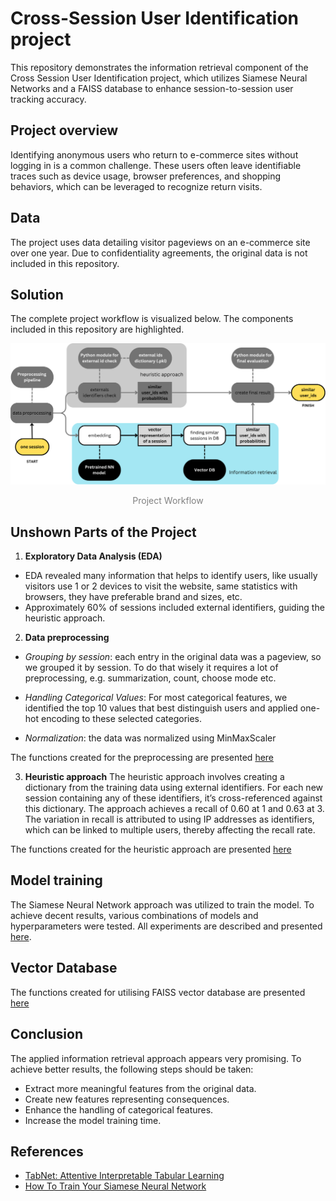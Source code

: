 # Cross-Session User Identification project

This repository demonstrates the information retrieval component of the Cross Session User Identification project, which utilizes Siamese Neural Networks and a FAISS database to enhance session-to-session user tracking accuracy.

## Project overview

Identifying anonymous users who return to e-commerce sites without logging in is a common challenge. These users often leave identifiable traces such as device usage, browser preferences, and shopping behaviors, which can be leveraged to recognize return visits.


## Data

The project uses data detailing visitor pageviews on an e-commerce site over one year. Due to confidentiality agreements, the original data is not included in this repository.

## Solution

The complete project workflow is visualized below. The components included in this repository are highlighted.

<div align="center">
    <img src="docs/images/Process scheme.png" alt="Consistency Measurement Workflow" width="700"/>
    <p style="color: #808080;">Project Workflow</p>
</div>


## Unshown Parts of the Project

1. **Exploratory Data Analysis (EDA)**
- EDA revealed many information that helps to identify users, like usually visitors use 1 or 2 devices to visit the website, same statistics with browsers, they have preferable brand and sizes, etc.
- Approximately 60% of sessions included external identifiers, guiding the heuristic approach. 

2. **Data preprocessing**

 - *Grouping by session*: each entry in the original data was a pageview, so we grouped it by session. To do that wisely it requires a lot of preprocessing, e.g. summarization, count, choose mode etc. 

- *Handling Categorical Values*: For most categorical features, we identified the top 10 values that best distinguish users and applied one-hot encoding to these selected categories.

 - *Normalization*: the data was normalized using MinMaxScaler

The functions created for the preprocessing are presented [here](data_pipeline)


 3. **Heuristic approach**
The heuristic approach involves creating a dictionary from the training data using external identifiers. For each new session containing any of these identifiers, it’s cross-referenced against this dictionary. The approach achieves a recall of 0.60 at 1 and 0.63 at 3. The variation in recall is attributed to using IP addresses as identifiers, which can be linked to multiple users, thereby affecting the recall rate.

The functions created for the heuristic approach are presented [here](models/heuristic_utils.py)

 ## Model training

The Siamese Neural Network approach was utilized to train the model. To achieve decent results, various combinations of models and hyperparameters were tested. All experiments are described and presented [here](models).

## Vector Database

The functions created for utilising FAISS vector database are presented [here](evaluation/faiss_umap_utils.py)

 ## Conclusion

The applied information retrieval approach appears very promising. To achieve better results, the following steps should be taken:

- Extract more meaningful features from the original data.
- Create new features representing consequences.
- Enhance the handling of categorical features.
- Increase the model training time.


 ## References

 - [TabNet: Attentive Interpretable Tabular Learning](https://arxiv.org/abs/1908.07442)
 - [How To Train Your Siamese Neural Network](https://towardsdatascience.com/how-to-train-your-siamese-neural-network-4c6da3259463)